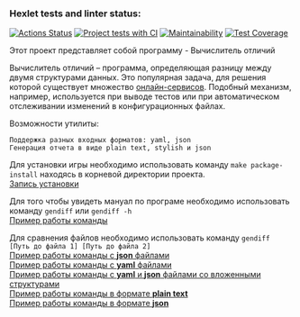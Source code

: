 ### Hexlet tests and linter status:
[![Actions Status](https://github.com/ReYaNOW/python-project-50/workflows/hexlet-check/badge.svg)](https://github.com/ReYaNOW/python-project-50/actions) [![Project tests with CI](https://github.com/ReYaNOW/python-project-50/actions/workflows/action_tests.yml/badge.svg)](https://github.com/ReYaNOW/python-project-50/actions/workflows/action_tests.yml) [![Maintainability](https://api.codeclimate.com/v1/badges/f3344950f20704d22db6/maintainability)](https://codeclimate.com/github/ReYaNOW/python-project-50/maintainability) [![Test Coverage](https://api.codeclimate.com/v1/badges/f3344950f20704d22db6/test_coverage)](https://codeclimate.com/github/ReYaNOW/python-project-50/test_coverage)

Этот проект представляет собой программу - Вычислитель отличий

Вычислитель отличий – программа, определяющая разницу между двумя структурами данных. Это популярная задача, для решения которой существует множество [онлайн-сервисов](http://www.jsondiff.com/). Подобный механизм, например, используется при выводе тестов или при автоматическом отслеживании изменений в конфигурационных файлах.

Возможности утилиты:

    Поддержка разных входных форматов: yaml, json
    Генерация отчета в виде plain text, stylish и json


Для установки игры необходимо использовать команду ```make package-install``` находясь в корневой директории проекта.  
[Запись установки](https://asciinema.org/a/572985?autoplay=1)  

Для того чтобы увидеть мануал по програме необходимо использовать команду ```gendiff``` или ```gendiff -h```  
[Пример работы команды](https://asciinema.org/a/572988?autoplay=1) 

Для сравнения файлов необходимо использовать команду ```gendiff [Путь до файла 1] [Путь до файла 2]```  
[Пример работы команды c **json** файлами](https://asciinema.org/a/572987?autoplay=1)  
[Пример работы команды с **yaml** файлами](https://asciinema.org/a/573331?autoplay=1)  
[Пример работы команды с **yaml** и **json** файлами со вложенными структурами](https://asciinema.org/a/577785?autoplay=1)  
[Пример работы команды в формате **plain text**](https://asciinema.org/a/577804?autoplay=1)  
[Пример работы команды в формате **json**](https://asciinema.org/a/577919?autoplay=1) 
